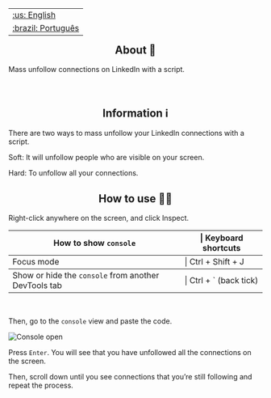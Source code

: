 <table align="right">
 <tr><td><a href="https://github.com/isyuricunha/linkedin-mass-unfollow/blob/main/README.md">:us: English</a></td></tr>
 <tr><td><a href="https://github.com/isyuricunha/linkedin-mass-unfollow/blob/main/README-pt-br.md">:brazil: Português</a></td></tr>
</table>

### <h2 align="center"> About 📄 </h2>

Mass unfollow connections on LinkedIn with a script.<br><br><br>

### <h2 align="center"> Information ℹ </h2>

There are two ways to mass unfollow your LinkedIn connections with a script.

Soft: It will unfollow people who are visible on your screen.

Hard: To unfollow all your connections.

### <h2 align="center"> How to use 👨‍💻 </h2>

Right-click anywhere on the screen, and click Inspect.

<table>
<thead>
<tr>
<th>How to show <code>console</code></th>
<th>| Keyboard shortcuts</th>
</tr>
</thead>
<tbody>
<tr>
<td>Focus mode</td>
<td>| Ctrl + Shift + J</td>
</tr>
</tbody>
<tbody>
<tr>
<td>Show or hide the <code>console</code> from another DevTools tab	</td>
<td>| Ctrl + ` (back tick)</td>
</tr>
</tbody>
</table>
<br>

Then, go to the <code>console</code> view and paste the code.

![Console open](https://balsamiq.com/assets/support/faqs/chrome_dev_02.png)<br>

Press <code>Enter</code>. You will see that you have unfollowed all the connections on the screen.

Then, scroll down until you see connections that you’re still following and repeat the process.

